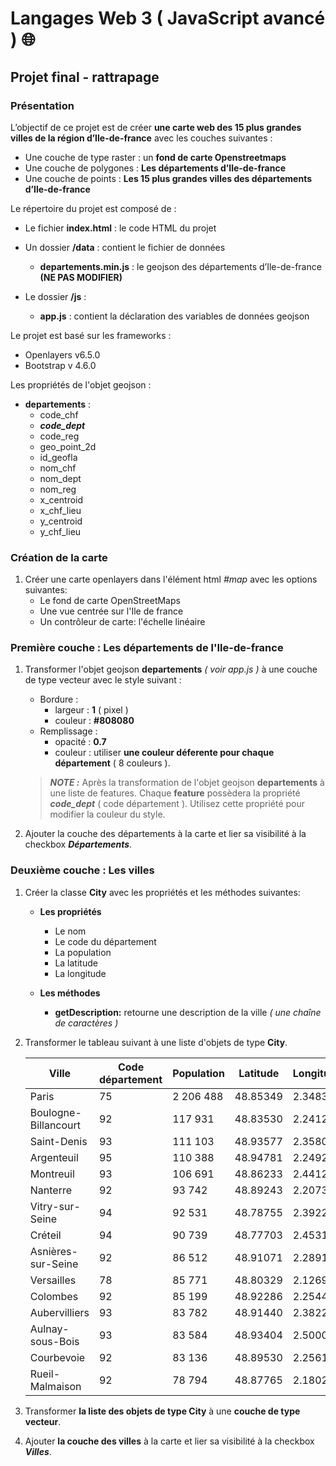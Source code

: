# **Langages Web 3 ( JavaScript avancé )** 🌐

## **Projet final - rattrapage**

### Présentation

L’objectif de ce projet est de créer **une carte web des 15 plus grandes villes de la région d’Ile-de-france** avec les couches suivantes :

- Une couche de type raster : un **fond de carte Openstreetmaps**
- Une couche de polygones : **Les départements d’Ile-de-france**
- Une couche de points : **Les 15 plus grandes villes des départements d’Ile-de-france**

Le répertoire du projet est composé de :

- Le fichier **index.html** : le code HTML du projet
- Un dossier **/data** : contient le fichier de données
  - **departements.min.js** : le geojson des départements d’Ile-de-france **(NE PAS MODIFIER)**

- Le dossier **/js** :
  - **app.js** : contient la déclaration des variables de données geojson

Le projet est basé sur les frameworks :

- Openlayers v6.5.0
- Bootstrap v 4.6.0

Les propriétés de l'objet geojson :
  - **departements** :
    - code_chf
    - ***code_dept***
    - code_reg
    - geo_point_2d
    - id_geofla
    - nom_chf
    - nom_dept
    - nom_reg
    - x_centroid
    - x_chf_lieu
    - y_centroid
    - y_chf_lieu

### Création de la carte

1. Créer une carte openlayers dans l'élément html *#map* avec les options suivantes:
    - Le fond de carte OpenStreetMaps
    - Une vue centrée sur l'Ile de france
    - Un contrôleur de carte: l'échelle linéaire

### Première couche : Les départements de l'Ile-de-france

1. Transformer l'objet geojson **departements** *( voir app.js )* à une couche de type vecteur avec le style suivant :
    - Bordure :
        - largeur : **1** ( pixel )
        - couleur : **#808080**
    - Remplissage :
        - opacité : **0.7**
        - couleur : utiliser **une couleur déferente pour chaque département** ( 8 couleurs ).

    > **_NOTE :_** Après la transformation de l'objet geojson **departements** à une liste de features. Chaque **feature** possèdera la propriété ***code_dept*** ( code département ). Utilisez cette propriété pour modifier la couleur du style.

2. Ajouter la couche des départements à la carte et lier sa visibilité à la checkbox ***Départements***.


### Deuxième couche : Les villes

1. Créer la classe **City** avec les propriétés et les méthodes suivantes:

    - **Les propriétés**
        - Le nom
        - Le code du département
        - La population
        - La latitude
        - La longitude

    - **Les méthodes**
        - **getDescription:** retourne une description de la ville *(  une chaîne de caractères  )*

2. Transformer le tableau suivant à une liste d'objets de type **City**.

    | Ville                | Code département  | Population | Latitude      | Longitude     |
    | -------------------- | ----------------- | ---------  | --------      | ----------    |
    | Paris                | 75                | 2 206 488  | 48.85349      | 2.34839       |
    | Boulogne-Billancourt | 92                | 117 931    | 48.83530      | 2.24120       |
    | Saint-Denis          | 93                | 111 103    | 48.93577      | 2.35802       |
    | Argenteuil           | 95                | 110 388    | 48.94781      | 2.24928       |
    | Montreuil            | 93                | 106 691    | 48.86233      | 2.44121       |
    | Nanterre             | 92                | 93 742     | 48.89243      | 2.20732       |
    | Vitry-sur-Seine      | 94                | 92 531     | 48.78755      | 2.39221       |
    | Créteil              | 94                | 90 739     | 48.77703      | 2.45315       |
    | Asnières-sur-Seine   | 92                | 86 512     | 48.91071      | 2.28910       |
    | Versailles           | 78                | 85 771     | 48.80329      | 2.12690       |
    | Colombes             | 92                | 85 199     | 48.92286      | 2.25447       |
    | Aubervilliers        | 93                | 83 782     | 48.91440      | 2.38222       |
    | Aulnay-sous-Bois     | 93                | 83 584     | 48.93404      | 2.50005       |
    | Courbevoie           | 92                | 83 136     | 48.89530      | 2.25613       |
    | Rueil-Malmaison      | 92                | 78 794     | 48.87765      | 2.18024       |

3. Transformer **la liste des objets de type City** à une **couche de type vecteur**.

4. Ajouter **la couche des villes** à la carte et lier sa visibilité à la checkbox ***Villes***.
